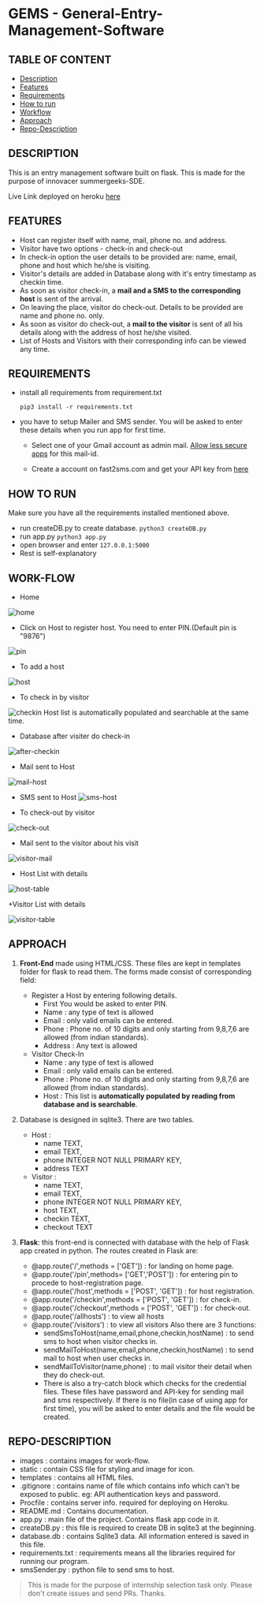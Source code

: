 # GEMS - General-Entry-Management-Software

## TABLE OF CONTENT
+ [Description](https://github.com/shellkore/entry-management-software#description)
+ [Features](https://github.com/shellkore/entry-management-software#description)
+ [Requirements](https://github.com/shellkore/entry-management-software#requirements)
+ [How to run](https://github.com/shellkore/entry-management-software#how-to-run)
+ [Workflow](https://github.com/shellkore/entry-management-software#workflow)
+ [Approach](https://github.com/shellkore/entry-management-software#approach)
+ [Repo-Description](https://github.com/shellkore/entry-management-software#repo-description)
	

## DESCRIPTION
This is an entry management software built on flask. This is made for the purpose of innovacer summergeeks-SDE.

Live Link deployed on heroku [here](https://ems-shellkore.herokuapp.com)

## FEATURES
+ Host can register itself with name, mail, phone no. and address.
+ Visitor have two options - check-in and check-out
+ In check-in option the user details to be provided are: name, email, phone and host which he/she is visiting.
+ Visitor's details are added in Database along with it's entry timestamp as checkin time.
+ As soon as visitor check-in, a **mail and a SMS to the corresponding host** is sent of the arrival.
+ On leaving the place, visitor do check-out. Details to be provided are name and phone no. only.
+ As soon as visitor do check-out, a **mail to the visitor** is sent of all his details along with the address of host he/she visited.
+ List of Hosts and Visitors with their corresponding info can be viewed any time.

## REQUIREMENTS
+ install all requirements from requirement.txt

	`pip3 install -r requirements.txt`
+ you have to setup Mailer and SMS sender. You will be asked to enter these details when you run app for first time.

	+ Select one of your Gmail account as admin mail. [Allow less secure apps](https://devanswers.co/allow-less-secure-apps-access-gmail-account/) for this mail-id.

	+ Create a account on fast2sms.com and get your API key from [here](https://www.fast2sms.com/dashboard/dev-api)


## HOW TO RUN

Make sure you have all the requirements installed mentioned above.

+ run createDB.py to create database.
  `python3 createDB.py`
+ run app.py
  `python3 app.py`
+ open browser and enter `127.0.0.1:5000`
+ Rest is self-explanatory

## WORK-FLOW

+ Home

![home](images/home.png)

+ Click on Host to register host. You need to enter PIN.(Default pin is "9876")

![pin](images/pin.png)

+ To add a host

![host](images/host-register.png)

+ To check in by visitor

![checkin](images/checkin.png)
	Host list is automatically populated and searchable at the same time.

+ Database after visiter do check-in

![after-checkin](images/after_tester.png)

+ Mail sent to Host

![mail-host](images/host-mail.png)

+ SMS sent to Host
![sms-host](images/sms.png)

+ To check-out by visitor

![check-out](images/checkout.png)

+ Mail sent to the visitor about his visit

![visitor-mail](images/visitor-mail.png)

+ Host List with details

![host-table](images/host-table.png)

+Visitor List with details

![visitor-table](images/visitor-table.png)

## APPROACH

1. **Front-End** made using HTML/CSS. These files are kept in templates folder for flask to read them. The forms made consist of corresponding field:
	+ Register a Host by entering following details.
		+ First You would be asked to enter PIN.
		+ Name : any type of text is allowed
		+ Email : only valid emails can be entered.
		+ Phone : Phone no. of 10 digits and only starting from 9,8,7,6 are allowed (from indian standards).
		+ Address : Any text is allowed
	+ Visitor Check-In
		+ Name : any type of text is allowed
		+ Email : only valid emails can be entered.
		+ Phone : Phone no. of 10 digits and only starting from 9,8,7,6 are allowed (from indian standards).
		+ Host : This list is **automatically populated by reading from database and is searchable**.
	
1. Database is designed in sqlite3. There are two tables.
	+ Host : 
		+ name TEXT,
		+ email TEXT, 
		+ phone INTEGER NOT NULL PRIMARY KEY,
		+ address TEXT
	+ Visitor :
		+ name TEXT, 
		+ email TEXT, 
		+ phone INTEGER NOT NULL PRIMARY KEY, 
		+ host TEXT,
		+ checkin TEXT, 
		+ checkout TEXT

1. **Flask**: this front-end is connected with database with the help of Flask app created in python. The routes created in Flask are:
	+ @app.route('/',methods = ['GET']) : for landing on home page.
	+ @app.route('/pin',methods= ['GET','POST']) : for entering pin to procede to host-registration page.
	+ @app.route('/host',methods = ['POST', 'GET']) : for host registration.
	+ @app.route('/checkin',methods = ['POST', 'GET']) : for check-in.
	+ @app.route('/checkout',methods = ['POST', 'GET']) : for check-out.
	+ @app.route('/allhosts') : to view all hosts
	+ @app.route('/visitors') : to view all visitors
	Also there are 3 functions:
		+ sendSmsToHost(name,email,phone,checkin,hostName) : to send sms to host when visitor checks in.
		+ sendMailToHost(name,email,phone,checkin,hostName) : to send mail to host when user checks in.
		+ sendMailToVisitor(name,phone) : to mail visitor their detail when they do check-out.
		+ There is also a try-catch block which checks for the credential files. These files have password and API-key for sending mail and sms respectively. If there is no file(in case of using app for first time), you will be asked to enter details and the file would be created.

## REPO-DESCRIPTION
+ images : contains images for work-flow.
+ static : contain CSS file for styling and image for icon.
+ templates : contains all HTML files.
+ .gitignore : contains name of file which contains info which can't be exposed to public. eg: API authentication keys and password.
+ Procfile : contains server info. required for deploying on Heroku.
+ README.md : Contains documentation.
+ app.py : main file of the project. Contains flask app code in it.
+ createDB.py : this file is required to create DB in sqlite3 at the beginning.
+ database.db : contains Sqlite3 data. All information entered is saved in this file.
+ requirements.txt : requirements means all the libraries required for running our program.
+ smsSender.py : python file to send sms to host.

>This is made for the purpose of internship selection task only. Please don't create issues and send PRs. Thanks.
